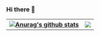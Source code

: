 ### Hi there 👋


<!-- ![Anurag's GitHub stats](https://github-readme-stats.vercel.app/api?username=ngcsmm-aa&rank_icon=github&theme=radical)  &nbsp; &nbsp;  &nbsp; ![Top Langs](https://github-readme-stats.vercel.app/api/top-langs/?username=ngcsmm-aa&layout=compact&theme=radical) -->

<table>
 <thread>
  <tr>
   <th>
    <a href="https://github.com/anuraghazra/github-readme-stats"><img align="center" src="https://camo.githubusercontent.com/2b2b3fde8f1b845c3fa27db64110c19be0c2051322da48f3395794098d5091f4/68747470733a2f2f6769746875622d726561646d652d73746174732e76657263656c2e6170702f6170693f757365726e616d653d7175616e6770616f2673686f775f69636f6e733d74727565267468656d653d67727576626f7826686964655f626f726465723d7472756526696e636c7564655f616c6c5f636f6d6d6974733d74727565" alt="Anurag's github stats" data-canonical-src="https://github-readme-stats.vercel.app/api?username=ngcsmm-aa&amp;show_icons=true&amp;theme=gruvbox&amp;hide_border=true&amp;include_all_commits=true" style="max-width: 100%;"></a>
   </th>

   <th>
    <a href="https://github.com/anuraghazra/github-readme-stats"><img align="center" src="https://camo.githubusercontent.com/950c3c1cb3bb2b5d6e4d70a6c417c29ccf283eb3261b76c0da40c0059ec86afa/68747470733a2f2f6769746875622d726561646d652d73746174732e76657263656c2e6170702f6170692f746f702d6c616e67732f3f757365726e616d653d7175616e6770616f266c61796f75743d636f6d70616374267468656d653d67727576626f7826686964655f626f726465723d7472756526686964653d6373732c736373732c68746d6c" data-canonical-src="https://github-readme-stats.vercel.app/api/top-langs/?username=ngcsmm-aa&amp;layout=compact&amp;theme=gruvbox&amp;hide_border=true&amp;hide=css,scss,html" style="max-width: 100%;"></a>
   </th>
  </tr>
 </thread>
</table>



<!--
**ngcsmm-aa/ngcsmm-aa** is a ✨ _special_ ✨ repository because its `README.md` (this file) appears on your GitHub profile.

Here are some ideas to get you started:

- 🔭 I’m currently working on ...
- 🌱 I’m currently learning ...
- 👯 I’m looking to collaborate on ...
- 🤔 I’m looking for help with ...
- 💬 Ask me about ...
- 📫 How to reach me: ...
- 😄 Pronouns: ...
- ⚡ Fun fact: ...
-->


